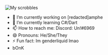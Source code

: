 ![My scrobbles](https://lastfm-recently-played.vercel.app/api?user=unsimp&count=5)
- 🔭 I’m currently working on [redacted]amphe
- 🌱 I’m currently learning C#/Dart
- 📫 How to reach me: Discord: Un!#6969
- 😄 Pronouns: He/She/They
- ⚡ Fun fact: Im genderliquid lmao
- bOnK



 

